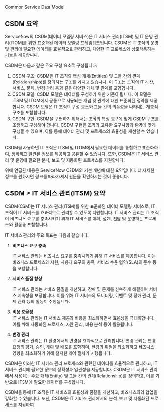   

Common Service Data Model

  

## CSDM 요약

ServiceNow의 CSDM(데이터 모델링 서비스)은 IT 서비스 관리(ITSM) 및 IT 운영 관리(ITOM)를 위한 표준화된 데이터 모델링 프레임워크입니다. CSDM은 IT 조직의 운영 및 관리에 필요한 데이터를 효율적으로 관리하고, 다양한 IT 프로세스와 상호작용하는 기능을 제공합니다.

CSDM은 다음과 같은 주요 구성 요소로 구성됩니다:

1. CSDM 구조: CSDM은 IT 조직의 핵심 개체(Entities) 및 그들 간의 관계(Relationships)를 정의하는 구조를 가지고 있습니다. 이 구조는 조직의 IT 자산, 서비스, 문제, 변경 관리 등과 같은 다양한 개체 및 관계를 포함합니다.
2. CSDM 모델: CSDM 모델은 데이터를 구성하기 위한 기준이 됩니다. 이 모델은 ITSM 및 ITOM에서 공통으로 사용되는 개념 및 관계에 대한 표준화된 정의를 제공합니다. CSDM 모델은 IT 조직의 구성 요소와 그들 간의 의존성을 나타내는 계층적 구조를 포함합니다.
3. CSDM 구현: CSDM을 구현하기 위해서는 조직의 특정 요구에 맞게 CSDM 구조를 조정하고 구성해야 합니다. CSDM 구현은 조직의 고유한 요구사항과 환경에 맞게 구성될 수 있으며, 이를 통해 데이터 관리 및 프로세스의 효율성을 개선할 수 있습니다.

CSDM을 사용하면 IT 조직은 ITSM 및 ITOM에서 필요한 데이터를 통합하고 표준화하여, 정확하고 일관된 정보를 제공하고 공유할 수 있습니다. 또한, CSDM은 IT 서비스 관리 및 운영에 필요한 분석, 보고 및 자동화된 프로세스를 지원합니다.

위에 언급된 내용은 ServiceNow CSDM의 기본 개념에 대한 요약입니다. 더 자세한 정보를 원하시면 링크를 따라가셔서 원문을 확인하시는 것이 좋습니다.

  

## CSDM > IT 서비스 관리(ITSM) 요약

CSDM(CSM)는 IT 서비스 관리(ITSM)를 위한 표준화된 데이터 모델링 서비스로, IT 조직이 IT 서비스를 효과적으로 관리할 수 있도록 지원합니다. IT 서비스 관리는 IT 조직이 비즈니스 요구를 충족시키기 위해 IT 서비스를 계획, 설계, 전달 및 운영하는 프로세스와 활동을 포함합니다.

IT 서비스 관리의 주요 목표는 다음과 같습니다:

1. **비즈니스 요구 충족**  
      
    IT 서비스 관리는 비즈니스 요구를 충족시키기 위해 IT 서비스를 제공합니다. 이는 비즈니스 프로세스의 지원, 사용자 요구의 충족, 서비스 수준 협약(SLA)의 준수 등을 포함합니다.
2. **서비스 품질 향상**  
      
    IT 서비스 관리는 서비스 품질을 개선하고, 장애 및 문제를 신속하게 해결하여 서비스 지속성을 보장합니다. 이를 위해 IT 서비스의 모니터링, 이벤트 및 장애 관리, 문제 관리 등의 활동이 수행됩니다.
3. **비용 효율성**  
    IT 서비스 관리는 IT 서비스 제공의 비용을 최소화하면서 효율성을 극대화합니다. 이를 위해 자동화된 프로세스, 자원 관리, 비용 분석 등이 활용됩니다.  
    
4. **변경 관리**  
    IT 서비스 관리는 IT 환경에서의 변경을 효과적으로 관리합니다. 변경 관리는 변경 요청의 평가, 승인, 계획 및 배포를 포함하며, 변경의 위험을 최소화하고 비즈니스 영향을 최소화하기 위해 철저한 제어 절차가 시행됩니다.  
    

CSDM은 이러한 IT 서비스 관리 프로세스와 관련된 데이터를 효율적으로 관리하고, IT 서비스 관리에 필요한 정보의 정확성과 일관성을 제공합니다. CSDM은 IT 서비스 관리에서 사용되는 주요 개체(Entity) 및 그들 간의 관계(Relationship)를 정의하고, 이를 기반으로 ITSM에 필요한 데이터를 구성합니다.

CSDM을 통해 IT 조직은 IT 서비스의 효율성과 품질을 개선하고, 비즈니스와의 협업을 강화할 수 있습니다. 또한, CSDM은 IT 서비스 관리에서의 분석, 보고 및 자동화된 프로세스를 지원하여